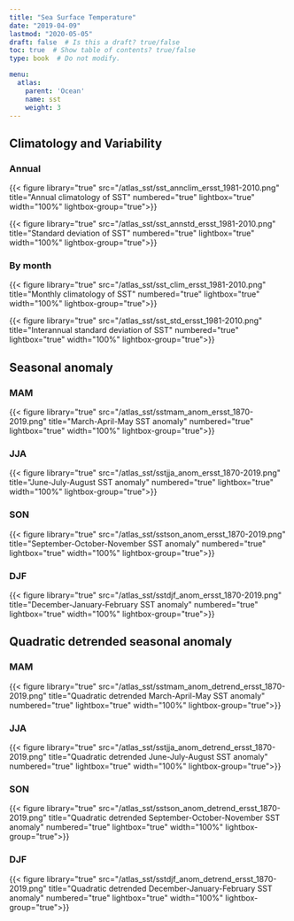 ```yaml
---
title: "Sea Surface Temperature"
date: "2019-04-09"
lastmod: "2020-05-05"
draft: false  # Is this a draft? true/false
toc: true  # Show table of contents? true/false
type: book  # Do not modify.

menu:
  atlas:
    parent: 'Ocean'
    name: sst
    weight: 3
---
```


<!-- {{% toc %}} -->

## Climatology and Variability

### Annual
{{< figure library="true" src="/atlas_sst/sst_annclim_ersst_1981-2010.png" title="Annual climatology of SST" numbered="true" lightbox="true" width="100%"  lightbox-group="true">}}

{{< figure library="true"  src="/atlas_sst/sst_annstd_ersst_1981-2010.png" title="Standard deviation of SST" numbered="true" lightbox="true" width="100%"  lightbox-group="true">}}

### By month
{{< figure library="true"  src="/atlas_sst/sst_clim_ersst_1981-2010.png" title="Monthly climatology of SST" numbered="true" lightbox="true" width="100%"  lightbox-group="true">}}

{{< figure library="true"  src="/atlas_sst/sst_std_ersst_1981-2010.png" title="Interannual standard deviation of SST" numbered="true" lightbox="true" width="100%"  lightbox-group="true">}}

## Seasonal anomaly

### MAM
{{< figure library="true"  src="/atlas_sst/sstmam_anom_ersst_1870-2019.png" title="March-April-May SST anomaly" numbered="true" lightbox="true" width="100%"  lightbox-group="true">}}

### JJA
{{< figure library="true"  src="/atlas_sst/sstjja_anom_ersst_1870-2019.png" title="June-July-August SST anomaly" numbered="true" lightbox="true" width="100%"  lightbox-group="true">}}

### SON
{{< figure library="true"  src="/atlas_sst/sstson_anom_ersst_1870-2019.png" title="September-October-November SST anomaly" numbered="true" lightbox="true" width="100%"  lightbox-group="true">}}

### DJF
{{< figure library="true"  src="/atlas_sst/sstdjf_anom_ersst_1870-2019.png" title="December-January-February SST anomaly" numbered="true" lightbox="true" width="100%"  lightbox-group="true">}}

## Quadratic detrended seasonal anomaly
### MAM
{{< figure library="true"  src="/atlas_sst/sstmam_anom_detrend_ersst_1870-2019.png" title="Quadratic detrended March-April-May SST anomaly" numbered="true" lightbox="true" width="100%"  lightbox-group="true">}}

### JJA
{{< figure library="true"  src="/atlas_sst/sstjja_anom_detrend_ersst_1870-2019.png" title="Quadratic detrended June-July-August SST anomaly" numbered="true" lightbox="true" width="100%"  lightbox-group="true">}}

### SON
{{< figure library="true"  src="/atlas_sst/sstson_anom_detrend_ersst_1870-2019.png" title="Quadratic detrended September-October-November SST anomaly" numbered="true" lightbox="true" width="100%"  lightbox-group="true">}}

### DJF
{{< figure library="true"  src="/atlas_sst/sstdjf_anom_detrend_ersst_1870-2019.png" title="Quadratic detrended December-January-February SST anomaly" numbered="true" lightbox="true" width="100%"  lightbox-group="true">}}


